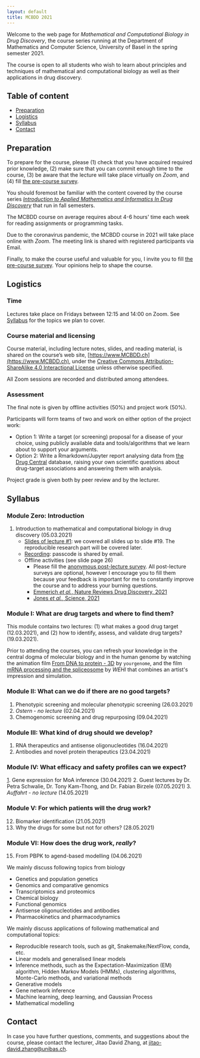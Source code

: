 ```yaml
---
layout: default
title: MCBDD 2021
---
```


Welcome to the web page for _Mathematical and Computational Biology in Drug
Discovery_, the course series running at the Department of Mathematics and
Computer Science, University of Basel in the spring semester 2021.

The course is open to all students who wish to learn about principles and
techniques of mathematical and computational biology as well as their
applications in drug discovery.

## Table of content

- [Preparation](#preparation)
- [Logistics](#logistics)
- [Syllabus](#syllabus)
- [Contact](#contact)


## Preparation

To prepare for the course, please (1) check that you have acquired required
prior knowledge, (2) make sure that you can commit enough time to the course,
(3) be aware that the lecture will take place virtually on *Zoom*, and (4) fill
[the pre-course survey](https://forms.gle/Eqyb75V2JNZSH3qWA).

You should foremost be familiar with the content covered by the course series
[*Introduction to Applied Mathematics and Informatics In Drug
Discovery*](https://www.amidd.ch) that run in fall semesters.

The MCBDD course on average requires about 4-6 hours' time each week for
reading assignments or programming tasks.

Due to the coronavirus pandemic, the MCBDD course in 2021 will take
place online with *Zoom*. The meeting link is shared with registered
participants via Email.

Finally, to make the course useful and valuable for you, I invite you to fill
[the pre-course survey](https://forms.gle/Eqyb75V2JNZSH3qWA). Your opinions help
to shape the course.


## Logistics

### Time

Lectures take place on Fridays between 12:15 and 14:00 on Zoom. See
[Syllabus](#syllabus) for the topics we plan to cover.

### Course material and licensing

Course material, including lecture notes, slides, and reading material, is
shared on the course’s web site, [https://www.MCBDD.ch](https://www.MCBDD.ch),
under the [Creative Commons Attribution-ShareAlike 4.0 Interactional
License](https://creativecommons.org/licenses/by-sa/4.0/) unless otherwise specified.

All Zoom sessions are recorded and distributed among attendees.

### Assessment

The final note is given by offline activities (50%) and project work (50%).

Participants will form teams of two and work on either option of the project
work:

* Option 1: Write a target (or screening) proposal for a disease of your choice, using publicly available data and tools/algorithms that we learn about to support your arguments.
* Option 2: Write a Rmarkdown/Jupyter report analysing data from [the Drug Central](https://drugcentral.org/) database, raising your own scientific questions about drug-target associations and answering them with analysis.

Project grade is given both by peer review and by the lecturer.

## Syllabus

### Module Zero: Introduction

1. Introduction to mathematical and computational biology in drug discovery
   (05.03.2021)
    * [Slides of lecture #1](assets/2021/01/MCBDD-2021-01-Intro.pdf): we covered
      all slides up to slide #19. The reproducible research part will be covered
      later.
    * [Recording](https://unibas.zoom.us/rec/share/CPcuBzEF3wOQCYTNUWvY77jbmLhzMmaKDN8SWZjFFixad-zzcJm-st9vLPcy4kC1.QfrraqDLZhCznlAQ):
    passcode is shared by email.
    * Offline activities (see slide page 26)
      * Please fill the [anonymous post-lecture
        survey](https://forms.gle/idcFHkEQ6WDeD7Bv8). All post-lecture surveys are
        optional, however I encourage you to fill them because your feedback is
        important for me to constantly improve the course and to address your
        burning questions.
      * [Emmerich *et al.*, Nature Reviews Drug Discovery, 2021](assets/2021/01/Emmerich-NRDD-2021-target-assessment.pdf)
      * [Jones *et al.*, Science, 2021](assets/2021/01/Jones-Science-2021-human-genome-20years.pdf)

### Module I: What are drug targets and where to find them?

This module contains two lectures: (1) what makes a good drug target
(12.03.2021), and (2) how to identify, assess, and validate drug targets?
(19.03.2021).

Prior to attending the courses, you can refresh your knowledge in the central
dogma of molecular biology and in the human genome by watching the animation
film [From DNA to protein - 3D](https://www.youtube.com/watch?v=gG7uCskUOrA) by
`yourgenome`, and the film [mRNA processing and the spliceosome](https://www.youtube.com/watch?v=OfeYFF85u-U&list=PLD0444BD542B4D7D9&index=27)
by *WEHI* that combines an artist's impression and simulation.

### Module II: What can we do if there are no good targets?

1. Phenotypic screening and molecular phenotypic screening (26.03.2021)
2. *Ostern - no lecture* (02.04.2021)
3. Chemogenomic screening and drug repurposing (09.04.2021)

### Module III: What kind of drug should we develop?

1. RNA therapeutics and antisense oligonucleotides (16.04.2021)
2. Antibodies and novel protein therapeutics (23.04.2021)

### Module IV: What efficacy and safety profiles can we expect?

[1](1). Gene expression for MoA inference (30.04.2021)
2. Guest lectures by Dr. Petra Schwalie, Dr. Tony Kam-Thong, and Dr. Fabian
    Birzele (07.05.2021)
3. *Auffahrt - no lecture* (14.05.2021)

### Module V: For which patients will the drug work?

12. Biomarker identification (21.05.2021)
13. Why the drugs for some but not for others? (28.05.2021)

### Module VI: How does the drug work, *really*?

15. From PBPK to agend-based modelling (04.06.2021)

We mainly discuss following topics from biology

* Genetics and population genetics
* Genomics and comparative genomics
* Transcriptomics and proteomics
* Chemical biology
* Functional genomics
* Antisense oligonucleotides and antibodies
* Pharmacokinetics and pharmacodynamics

We mainly discuss applications of following mathematical and computational
topics:

* Reproducible research tools, such as git, Snakemake/NextFlow, conda, etc.
* Linear models and generalised linear models
* Inference methods, such as the Expectation-Maximization (EM) algorithm, Hidden
  Markov Models (HMMs), clustering algorithms, Monte-Carlo methods, and
  variational methods
* Generative models
* Gene network inference
* Machine learning, deep learning, and Gaussian Process
* Mathematical modelling

## Contact

In case you have further questions, comments, and suggestions about the course,
please contact the lecturer, Jitao David Zhang, at
[jitao-david.zhang@unibas.ch](mailto:jitao-david.zhang@unibas.ch).
